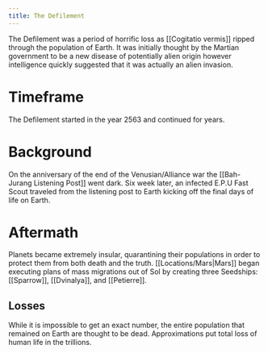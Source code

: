 ```yaml
---
title: The Defilement
---
```

The Defilement was a period of horrific loss as [[Cogitatio vermis]] ripped through the population of Earth. It was initially thought by the Martian government to be a new disease of potentially alien origin however intelligence quickly suggested that it was actually an alien invasion.

# Timeframe
The Defilement started in the year 2563 and continued for years.

# Background
On the anniversary of the end of the Venusian/Alliance war the [[Bah-Jurang Listening Post]] went dark. Six week later, an infected E.P.U Fast Scout traveled from the listening post to Earth kicking off the final days of life on Earth.

# Aftermath
Planets became extremely insular, quarantining their populations in order to protect them from both death and the truth. [[Locations/Mars|Mars]] began executing plans of mass migrations out of Sol by creating three Seedships: [[Sparrow]], [[Dvinalya]], and [[Petierre]].

## Losses
While it is impossible to get an exact number, the entire population that remained on Earth are thought to be dead. Approximations put total loss of human life in the trillions.
